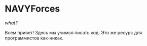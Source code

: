 # NAVYForces
*what?*

Всем привет! Здесь мы учимся писать код. Это же ресурс для программистов как-никак.  